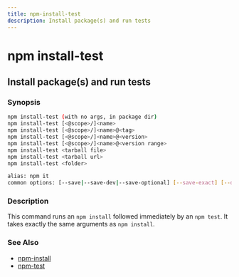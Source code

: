 ```yaml
---
title: npm-install-test
description: Install package(s) and run tests
---
```


# npm install-test

## Install package(s) and run tests

### Synopsis

```bash
npm install-test (with no args, in package dir)
npm install-test [<@scope>/]<name>
npm install-test [<@scope>/]<name>@<tag>
npm install-test [<@scope>/]<name>@<version>
npm install-test [<@scope>/]<name>@<version range>
npm install-test <tarball file>
npm install-test <tarball url>
npm install-test <folder>

alias: npm it
common options: [--save|--save-dev|--save-optional] [--save-exact] [--dry-run]
```

### Description

This command runs an `npm install` followed immediately by an `npm test`. It
takes exactly the same arguments as `npm install`.

### See Also

* [npm-install](npm-install)
* [npm-test](npm-test)
